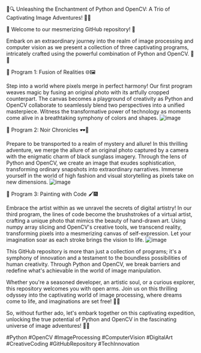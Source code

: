 📸🔍 Unleashing the Enchantment of Python and OpenCV: A Trio of Captivating Image Adventures! 🐍🚀

🌟 Welcome to our mesmerizing GitHub repository! 🌟

Embark on an extraordinary journey into the realm of image processing and computer vision as we present a collection of three captivating programs, intricately crafted using the powerful combination of Python and OpenCV. 🎨📸

🔮 Program 1: Fusion of Realities 🌐🖼️

Step into a world where pixels merge in perfect harmony! Our first program weaves magic by fusing an original photo with its artfully cropped counterpart. The canvas becomes a playground of creativity as Python and OpenCV collaborate to seamlessly blend two perspectives into a unified masterpiece. Witness the transformative power of technology as moments come alive in a breathtaking symphony of colors and shapes.
![image](https://github.com/divyanshujain11/Open_CV_python/assets/77712311/1f6a232a-552c-475e-be93-57fe62ec0506)


🌄 Program 2: Noir Chronicles 🕶️📸

Prepare to be transported to a realm of mystery and allure! In this thrilling adventure, we merge the allure of an original photo captured by a camera with the enigmatic charm of black sunglass imagery. Through the lens of Python and OpenCV, we create an image that exudes sophistication, transforming ordinary snapshots into extraordinary narratives. Immerse yourself in the world of high fashion and visual storytelling as pixels take on new dimensions.
![image](https://github.com/divyanshujain11/Open_CV_python/assets/77712311/25caaa44-5666-4601-b5c3-1018232dcff3)


🎨 Program 3: Painting with Code 🖌️🎆

Embrace the artist within as we unravel the secrets of digital artistry! In our third program, the lines of code become the brushstrokes of a virtual artist, crafting a unique photo that mimics the beauty of hand-drawn art. Using numpy array slicing and OpenCV's creative tools, we transcend reality, transforming pixels into a mesmerizing canvas of self-expression. Let your imagination soar as each stroke brings the vision to life.
![image](https://github.com/divyanshujain11/Open_CV_python/assets/77712311/9a842e47-dc12-4ce9-8ae4-05dfc3872783)


This GitHub repository is more than just a collection of programs; it's a symphony of innovation and a testament to the boundless possibilities of human creativity. Through Python and OpenCV, we break barriers and redefine what's achievable in the world of image manipulation.

Whether you're a seasoned developer, an artistic soul, or a curious explorer, this repository welcomes you with open arms. Join us on this thrilling odyssey into the captivating world of image processing, where dreams come to life, and imaginations are set free! 🚀💡

So, without further ado, let's embark together on this captivating expedition, unlocking the true potential of Python and OpenCV in the fascinating universe of image adventures! 🌈🚀

#Python #OpenCV #ImageProcessing #ComputerVision #DigitalArt #CreativeCoding #GitHubRepository #TechInnovation
